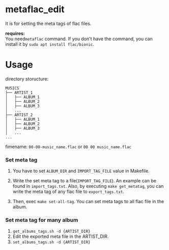 metaflac\_edit
===

It is for setting the meta tags of flac files.

**requires:**  
You need`metaflac` command.
If you don't have the command, you can install it by `sudo apt install flac/bionic`.



# Usage

directory storucture:

```
MUSICS
├── ARTIST_1
│   ├── ALBUM_1
│   ├── ALBUM_2
│   ├── ALBUM_3
│   ...
├── ARTIST_2
│   ├── ALBUM_1
│   ├── ALBUM_2
│   ├── ALBUM_3
│   ...
...

```

fimename: `00-00-music_name.flac` or `00 00 music_name.flac`


### Set meta tag

1. You have to set `ALBUM_DIR` and `IMPORT_TAG_FILE` value in Makefile.

1. Write the set meta tag to a file(`IMPORT_TAG_FILE`). An example can be found in `import_tags.txt`. Also, by executing `make get_metatag`, you can write the meta tag of any flac file to `export_tags.txt`.

1. Then, exec `make set-all-tag`. You can set meta tags to all flac file in the album.


### Set meta tag for  many album

1. `get_albums_tags.sh -d {ARTIST_DIR}`
1. Edit the exported meta file in the ARTIST\_DIR.
1. `set_albums_tags.sh -d {ARTIST_DIR}`
